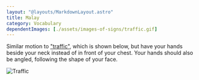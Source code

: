 ```yaml
---
layout: "@layouts/MarkdownLayout.astro"
title: Malay
category: Vocabulary
dependentImages: [./assets/images-of-signs/traffic.gif]
---
```


Similar motion to ["traffic"](./traffic), which is shown below,
but have your hands beside your neck instead of
in front of your chest.
Your hands should also be angled, following the shape of your face.

![Traffic](@signs/traffic.gif)
